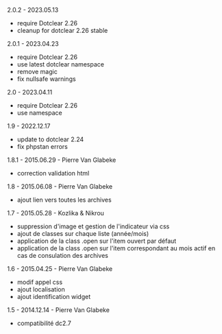 2.0.2 - 2023.05.13
* require Dotclear 2.26
* cleanup for dotclear 2.26 stable

2.0.1 - 2023.04.23
* require Dotclear 2.26
* use latest dotclear namespace
* remove magic
* fix nullsafe warnings

2.0 - 2023.04.11
* require Dotclear 2.26
* use namespace

1.9 - 2022.12.17
* update to dotclear 2.24
* fix phpstan errors

1.8.1 - 2015.06.29 - Pierre Van Glabeke
* correction validation html

1.8 - 2015.06.08 - Pierre Van Glabeke
* ajout lien vers toutes les archives

1.7 - 2015.05.28 - Kozlika & Nikrou
* suppression d'image et gestion de l'indicateur via css
* ajout de classes sur chaque liste (année/mois)
* application de la class .open sur l'item ouvert par défaut
* application de la class .open sur l'item correspondant au mois actif en cas de consulation des archives

1.6 - 2015.04.25 - Pierre Van Glabeke
* modif appel css
* ajout localisation
* ajout identification widget

1.5 - 2014.12.14 - Pierre Van Glabeke
* compatibilité dc2.7
